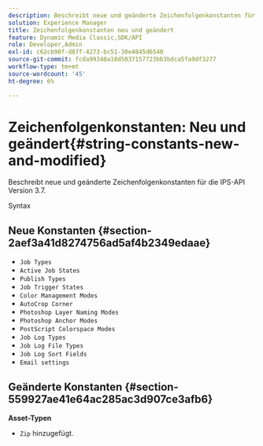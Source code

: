 ```yaml
---
description: Beschreibt neue und geänderte Zeichenfolgenkonstanten für die IPS-API Version 3.7.
solution: Experience Manager
title: Zeichenfolgenkonstanten neu und geändert
feature: Dynamic Media Classic,SDK/API
role: Developer,Admin
exl-id: c62cb98f-d87f-4273-bc51-30e4845d6540
source-git-commit: fcda99340a18d5037157723bb3bdca5fa9df3277
workflow-type: tm+mt
source-wordcount: '45'
ht-degree: 6%

---
```


# Zeichenfolgenkonstanten: Neu und geändert{#string-constants-new-and-modified}

Beschreibt neue und geänderte Zeichenfolgenkonstanten für die IPS-API Version 3.7.

Syntax

## Neue Konstanten {#section-2aef3a41d8274756ad5af4b2349edaae}

* `Job Types`
* `Active Job States`
* `Publish Types`
* `Job Trigger States`
* `Color Management Modes`
* `AutoCrop Corner`
* `Photoshop Layer Naming Modes`
* `Photoshop Anchor Modes`
* `PostScript Colorspace Modes`
* `Job Log Types`
* `Job Log File Types`
* `Job Log Sort Fields`
* `Email settings`

## Geänderte Konstanten {#section-559927ae41e64ac285ac3d907ce3afb6}

**Asset-Typen**

* `Zip` hinzugefügt.
